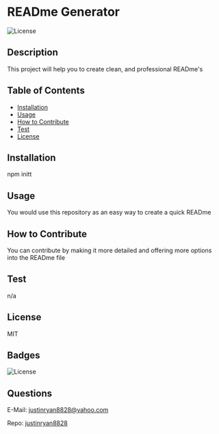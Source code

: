 # READme Generator

![License](https://img.shields.io/badge/License-MIT-blue.svg)

## Description

This project will help you to create clean, and professional READme's

## Table of Contents

- [Installation](#installation)
- [Usage](#usage)
- [How to Contribute](#how-to-contribute)
- [Test](#test)
- [License](#license)

## Installation

npm initt

## Usage

You would use this repository as an easy way to create a quick READme

## How to Contribute

You can contribute by making it more detailed and offering more options into the READme file

## Test

n/a

## License

MIT

## Badges

![License](https://img.shields.io/badge/License-MIT-blue.svg)

## Questions

E-Mail: justinryan8828@yahoo.com

Repo: [justinryan8828](https://github.com/justinryan8828/READme-Generator)
